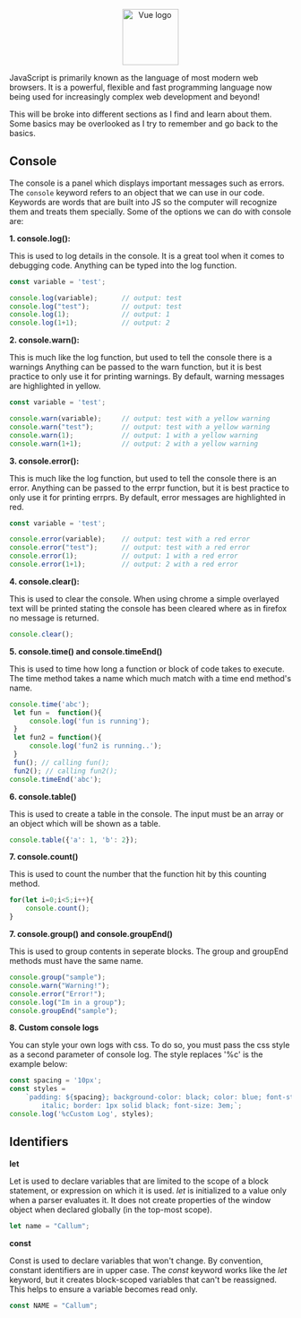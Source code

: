 <p align="center"><a href="https://developer.mozilla.org/en-US/docs/Web/JavaScript" target="_blank" rel="noopener noreferrer"><img width="100" src="https://pluralsight2.imgix.net/paths/images/javascript-542e10ea6e.png" alt="Vue logo"></a></p>

JavaScript is primarily known as the language of most modern web browsers. It is a powerful, flexible and fast programming language now being used for increasingly complex web development and beyond!

This will be broke into different sections as I find and learn about them. Some basics may be overlooked as I try to remember and go back to the basics.

## Console

The console is a panel which displays important messages such as errors. The ```console``` keyword refers to an object that we can use in our code. Keywords are words that are built into JS so the computer will recognize them and treats them specially. Some of the options we can do with console are:

**1. console.log():**

This is used to log details in the console. It is a great tool when it comes to debugging code. Anything can be typed into the log function.

```js
const variable = 'test';

console.log(variable);      // output: test
console.log("test");        // output: test
console.log(1);             // output: 1
console.log(1+1);           // output: 2
```

**2. console.warn():**

This is much like the log function, but used to tell the console there is a warnings Anything can be passed to the warn function, but it is best practice to only use it for printing warnings. By default, warning messages are highlighted in yellow.

```js
const variable = 'test';

console.warn(variable);     // output: test with a yellow warning
console.warn("test");       // output: test with a yellow warning
console.warn(1);            // output: 1 with a yellow warning
console.warn(1+1);          // output: 2 with a yellow warning
```

**3. console.error():**

This is much like the log function, but used to tell the console there is an error. Anything can be passed to the errpr function, but it is best practice to only use it for printing errprs. By default, error messages are highlighted in red.

```js
const variable = 'test';

console.error(variable);    // output: test with a red error
console.error("test");      // output: test with a red error
console.error(1);           // output: 1 with a red error
console.error(1+1);         // output: 2 with a red error
```

**4. console.clear():**

This is used to clear the console. When using chrome a simple overlayed text will be printed stating the console has been cleared where as in firefox no message is returned.

```js
console.clear();
```

**5. console.time() and console.timeEnd()**

This is used to time how long a function or block of code takes to execute. The time method takes a name which much match with a time end method's name.

```js
console.time('abc'); 
 let fun =  function(){ 
     console.log('fun is running'); 
 } 
 let fun2 = function(){ 
     console.log('fun2 is running..'); 
 } 
 fun(); // calling fun(); 
 fun2(); // calling fun2(); 
console.timeEnd('abc'); 
```

**6. console.table()**

This is used to create a table in the console. The input must be an array or an object which will be shown as a table.

```js
console.table({'a': 1, 'b': 2});
```

**7. console.count()**

This is used to count the number that the function hit by this counting method.

```js
for(let i=0;i<5;i++){ 
    console.count(); 
} 
```

**7. console.group() and console.groupEnd()**

This is used to group contents in seperate blocks. The group and groupEnd methods must have the same name.

```js
console.group("sample");
console.warn("Warning!");
console.error("Error!");
console.log("Im in a group");
console.groupEnd("sample");
```

**8. Custom console logs**

You can style your own logs with css. To do so, you must pass the css style as a second parameter of console log. The style replaces '%c' is the example below:

```js
const spacing = '10px'; 
const styles =  
    `padding: ${spacing}; background-color: black; color: blue; font-style:  
        italic; border: 1px solid black; font-size: 3em;`; 
console.log('%cCustom Log', styles); 
```

## Identifiers

**let**

Let is used to declare variables that are limited to the scope of a block statement, or expression on which it is used. *let* is initialized to a value only when a parser evaluates it. It does not create properties of the window object when declared globally (in the top-most scope).

```js
let name = "Callum";
```

**const**

Const is used to declare variables that won't change. By convention, constant identifiers are in upper case. The *const* keyword works like the *let* keyword, but it creates block-scoped variables that can't be reassigned. This helps to ensure a variable becomes read only.

```js
const NAME = "Callum";
```